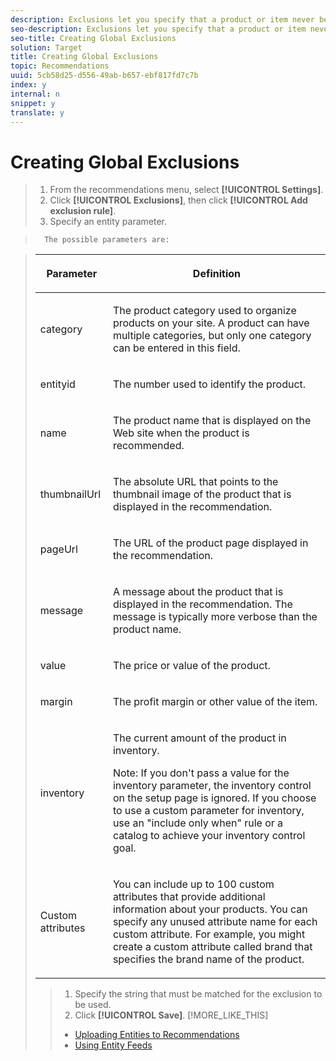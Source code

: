 ```yaml
---
description: Exclusions let you specify that a product or item never be included in your recommendations if they meet specific criteria. Multiple global exclusions are combined using "Or" logic.
seo-description: Exclusions let you specify that a product or item never be included in your recommendations if they meet specific criteria. Multiple global exclusions are combined using "Or" logic.
seo-title: Creating Global Exclusions
solution: Target
title: Creating Global Exclusions
topic: Recommendations
uuid: 5cb58d25-d556-49ab-b657-ebf817fd7c7b
index: y
internal: n
snippet: y
translate: y
---
```


# Creating Global Exclusions


>1. From the recommendations menu, select **[!UICONTROL  Settings]**.
>1. Click **[!UICONTROL  Exclusions]**, then click **[!UICONTROL  Add exclusion rule]**.
>1. Specify an entity parameter.

>       The possible parameters are: 



>    <table id="table_E2D07D0D266D4965BD4336D2A0FD062A"> 
 <thead> 
  <tr> 
   <th colname="col1" class="entry"> <p>Parameter </p> </th> 
   <th colname="col2" class="entry"> <p>Definition </p> </th> 
  </tr> 
 </thead>
 <tbody> 
  <tr> 
   <td colname="col1"> <p>category </p> </td> 
   <td colname="col2"> <p> The product category used to organize products on your site. A product can have multiple categories, but only one category can be entered in this field. </p> </td> 
  </tr> 
  <tr> 
   <td colname="col1"> <p>entityid </p> </td> 
   <td colname="col2"> <p> The number used to identify the product. </p> </td> 
  </tr> 
  <tr> 
   <td colname="col1"> <p>name </p> </td> 
   <td colname="col2"> <p> The product name that is displayed on the Web site when the product is recommended. </p> </td> 
  </tr> 
  <tr> 
   <td colname="col1"> <p>thumbnailUrl </p> </td> 
   <td colname="col2"> <p> The absolute URL that points to the thumbnail image of the product that is displayed in the recommendation. </p> </td> 
  </tr> 
  <tr> 
   <td colname="col1"> <p>pageUrl </p> </td> 
   <td colname="col2"> <p> The URL of the product page displayed in the recommendation. </p> </td> 
  </tr> 
  <tr> 
   <td colname="col1"> <p>message </p> </td> 
   <td colname="col2"> <p> A message about the product that is displayed in the recommendation. The message is typically more verbose than the product name. </p> </td> 
  </tr> 
  <tr> 
   <td colname="col1"> <p>value </p> </td> 
   <td colname="col2"> <p> The price or value of the product. </p> </td> 
  </tr> 
  <tr> 
   <td colname="col1"> <p>margin </p> </td> 
   <td colname="col2"> <p> The profit margin or other value of the item. </p> </td> 
  </tr> 
  <tr> 
   <td colname="col1"> <p>inventory </p> </td> 
   <td colname="col2"> <p> The current amount of the product in inventory. </p> <p> <p>Note:  If you don't pass a value for the inventory parameter, the inventory control on the setup page is ignored. If you choose to use a custom parameter for inventory, use an "include only when" rule or a catalog to achieve your inventory control goal. </p> </p> </td> 
  </tr> 
  <tr> 
   <td colname="col1"> <p>Custom attributes </p> </td> 
   <td colname="col2"> <p> You can include up to 100 custom attributes that provide additional information about your products. You can specify any unused attribute name for each custom attribute. For example, you might create a custom attribute called brand that specifies the brand name of the product. </p> </td> 
  </tr> 
 </tbody> 
</table>

>1. Specify the string that must be matched for the exclusion to be used.
>1. Click **[!UICONTROL  Save]**.
>[!MORE_LIKE_THIS]
>
>* [ Uploading Entities to Recommendations ](c_Uploading_Entities_to_Recommendations.md#concept_23D55B1FAEBE425A8A0F9796A0E21AE1)
>* [ Using Entity Feeds ](t_Using_Entity_Feeds.md#task_4034B221DC754633B1280893AE6B5F86)
